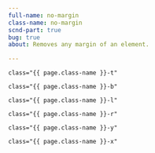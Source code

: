 ```yaml
---
full-name: no-margin
class-name: no-margin
scnd-part: true
bug: true
about: Removes any margin of an element.

---
```

    class="{{ page.class-name }}-t"

    class="{{ page.class-name }}-b"

    class="{{ page.class-name }}-l"

    class="{{ page.class-name }}-r"

    class="{{ page.class-name }}-y"

    class="{{ page.class-name }}-x"